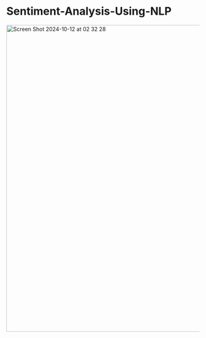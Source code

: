 # Sentiment-Analysis-Using-NLP

<img width="800" alt="Screen Shot 2024-10-12 at 02 32 28" src="https://github.com/user-attachments/assets/1432790c-e24c-4cf2-bcd5-758f7dbafee9">
